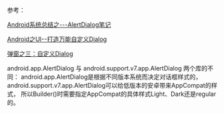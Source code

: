 
参考：

[Android系统总结之---AlertDialog笔记](https://blog.csdn.net/u012920206/article/details/52883171)

[Android之UI--打造万能自定义Dialog
](https://blog.csdn.net/android_it/article/details/51161038)

[弹窗之三：自定义Dialog
](https://blog.csdn.net/sinat_31057219/article/details/77677302)

android.app.AlertDialog 与  android.support.v7.app.AlertDialog
两个库的不同：
android.app.AlertDialog是根据不同版本系统而决定对话框样式的，
android.support.v7.app.AlertDialog可以给低版本的安卓带来AppCompat的样式，
所以Builder()时需要指定AppCompat的具体样式Light、Dark还是regular的。









